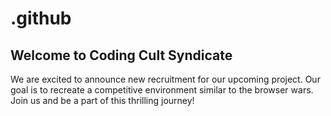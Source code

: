 # .github

## Welcome to Coding Cult Syndicate

We are excited to announce new recruitment for our upcoming project. Our goal is to recreate a competitive environment similar to the browser wars. Join us and be a part of this thrilling journey!
